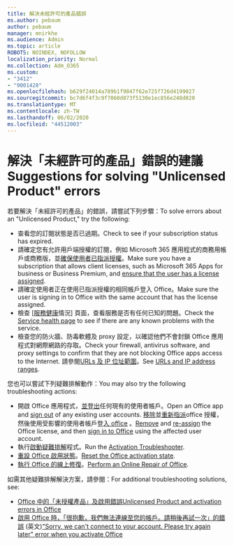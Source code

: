 ```yaml
---
title: 解決未經許可的產品錯誤
ms.author: pebaum
author: pebaum
manager: mnirkhe
ms.audience: Admin
ms.topic: article
ROBOTS: NOINDEX, NOFOLLOW
localization_priority: Normal
ms.collection: Adm_O365
ms.custom:
- "3412"
- "9001428"
ms.openlocfilehash: b629f24014a789b1f9847f62e725f726d4199027
ms.sourcegitcommit: bc7d6f4f3c9f7060d073f5130e1ec856e248d020
ms.translationtype: MT
ms.contentlocale: zh-TW
ms.lasthandoff: 06/02/2020
ms.locfileid: "44512003"
---
```

# <a name="suggestions-for-solving-unlicensed-product-errors"></a><span data-ttu-id="f666f-102">解決「未經許可的產品」錯誤的建議</span><span class="sxs-lookup"><span data-stu-id="f666f-102">Suggestions for solving "Unlicensed Product" errors</span></span>

<span data-ttu-id="f666f-103">若要解決「未經許可的產品」的錯誤，請嘗試下列步驟：</span><span class="sxs-lookup"><span data-stu-id="f666f-103">To solve errors about an "Unlicensed Product," try the following:</span></span>

- <span data-ttu-id="f666f-104">查看您的訂閱狀態是否已過期。</span><span class="sxs-lookup"><span data-stu-id="f666f-104">Check to see if your subscription status has expired.</span></span>
- <span data-ttu-id="f666f-105">請確定您有允許用戶端授權的訂閱，例如 Microsoft 365 應用程式的商務用帳戶或商務版，並[確保使用者已指派授權](https://docs.microsoft.com/microsoft-365/admin/add-users/add-users)。</span><span class="sxs-lookup"><span data-stu-id="f666f-105">Make sure you have a subscription that allows client licenses, such as Microsoft 365 Apps for business or Business Premium, and [ensure that the user has a license assigned](https://docs.microsoft.com/microsoft-365/admin/add-users/add-users).</span></span> 
- <span data-ttu-id="f666f-106">請確定使用者正在使用已指派授權的相同帳戶登入 Office。</span><span class="sxs-lookup"><span data-stu-id="f666f-106">Make sure the user is signing in to Office with the same account that has the license assigned.</span></span>
- <span data-ttu-id="f666f-107">檢查 [[服務健康](https://docs.microsoft.com/office365/enterprise/view-service-health)情況] 頁面，查看服務是否有任何已知的問題。</span><span class="sxs-lookup"><span data-stu-id="f666f-107">Check the [Service health page](https://docs.microsoft.com/office365/enterprise/view-service-health) to see if there are any known problems with the service.</span></span>
- <span data-ttu-id="f666f-108">檢查您的防火牆、防毒軟體及 proxy 設定，以確認他們不會封鎖 Office 應用程式對網際網路的存取。</span><span class="sxs-lookup"><span data-stu-id="f666f-108">Check your firewall, antivirus software, and proxy settings to confirm that they are not blocking Office apps access to the Internet.</span></span> <span data-ttu-id="f666f-109">請參閱[URLs 及 IP 位址範圍](https://docs.microsoft.com/office365/enterprise/urls-and-ip-address-ranges)。</span><span class="sxs-lookup"><span data-stu-id="f666f-109">See [URLs and IP address ranges](https://docs.microsoft.com/office365/enterprise/urls-and-ip-address-ranges).</span></span>

<span data-ttu-id="f666f-110">您也可以嘗試下列疑難排解動作：</span><span class="sxs-lookup"><span data-stu-id="f666f-110">You may also try the following troubleshooting actions:</span></span> 

- <span data-ttu-id="f666f-111">開啟 Office 應用程式，[並登出](https://support.office.com/article/5a20dc11-47e9-4b6f-945d-478cb6d92071)任何現有的使用者帳戶。</span><span class="sxs-lookup"><span data-stu-id="f666f-111">Open an Office app and [sign out](https://support.office.com/article/5a20dc11-47e9-4b6f-945d-478cb6d92071) of any existing user accounts.</span></span> <span data-ttu-id="f666f-112">[移除](https://docs.microsoft.com/microsoft-365/admin/manage/remove-licenses-from-users)並[重新指派](https://docs.microsoft.com/microsoft-365/admin/manage/assign-licenses-to-users)office 授權，然後使用受影響的使用者帳戶登[入 office](https://support.office.com/article/628ea040-f265-49de-b986-be09c3ebf8a9) 。</span><span class="sxs-lookup"><span data-stu-id="f666f-112">[Remove](https://docs.microsoft.com/microsoft-365/admin/manage/remove-licenses-from-users) and [re-assign](https://docs.microsoft.com/microsoft-365/admin/manage/assign-licenses-to-users) the Office license, and then [sign in to Office](https://support.office.com/article/628ea040-f265-49de-b986-be09c3ebf8a9) using the affected user account.</span></span>
- <span data-ttu-id="f666f-113">執行[啟動疑難排解](https://aka.ms/SARA-OfficeActivation-Alchemy)程式。</span><span class="sxs-lookup"><span data-stu-id="f666f-113">Run the [Activation Troubleshooter](https://aka.ms/SARA-OfficeActivation-Alchemy).</span></span>
- <span data-ttu-id="f666f-114">[重設 Office 啟用狀態](https://docs.microsoft.com/office365/troubleshoot/activation/reset-office-365-proplus-activation-state)。</span><span class="sxs-lookup"><span data-stu-id="f666f-114">[Reset the Office activation state](https://docs.microsoft.com/office365/troubleshoot/activation/reset-office-365-proplus-activation-state).</span></span> 
- <span data-ttu-id="f666f-115">[執行 Office 的線上修復](https://support.office.com/Article/7821d4b6-7c1d-4205-aa0e-a6b40c5bb88b)。</span><span class="sxs-lookup"><span data-stu-id="f666f-115">[Perform an Online Repair of Office](https://support.office.com/Article/7821d4b6-7c1d-4205-aa0e-a6b40c5bb88b).</span></span>

<span data-ttu-id="f666f-116">如需其他疑難排解解決方案，請參閱：</span><span class="sxs-lookup"><span data-stu-id="f666f-116">For additional troubleshooting solutions, see:</span></span> 

- [<span data-ttu-id="f666f-117">Office 中的「未授權產品」及啟用錯誤</span><span class="sxs-lookup"><span data-stu-id="f666f-117">Unlicensed Product and activation errors in Office</span></span>](https://support.office.com/Article/0d23d3c0-c19c-4b2f-9845-5344fedc4380)
- <span data-ttu-id="f666f-118">[啟用 Office 時，「很抱歉，我們無法連線至您的帳戶。請稍後再試一次」的錯誤](https://docs.microsoft.com/office/troubleshoot/activation-installation/issue-when-activate-office-from-office-365) (英文)</span><span class="sxs-lookup"><span data-stu-id="f666f-118">["Sorry, we can't connect to your account. Please try again later" error when you activate Office](https://docs.microsoft.com/office/troubleshoot/activation-installation/issue-when-activate-office-from-office-365)</span></span>